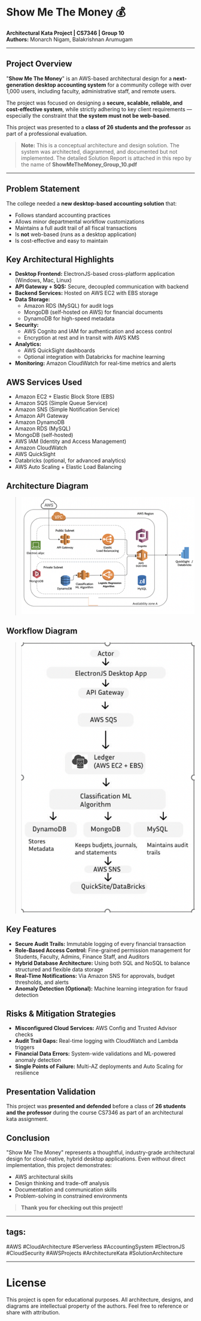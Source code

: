 # Show Me The Money 💰

**Architectural Kata Project | CS7346 | Group 10**  
**Authors:** Monarch Nigam, Balakrishnan Arumugam

---

## Project Overview

"**Show Me The Money**" is an AWS-based architectural design for a **next-generation desktop accounting system** for a community college with over 1,000 users, including faculty, administrative staff, and remote users.

The project was focused on designing a **secure, scalable, reliable, and cost-effective system**, while strictly adhering to key client requirements — especially the constraint that **the system must not be web-based**.

This project was presented to a **class of 26 students and the professor** as part of a professional evaluation.

> **Note:** This is a conceptual architecture and design solution. The system was architected, diagrammed, and documented but not implemented. The detailed Solution Report is attached in this repo by the name of **ShowMeTheMoney_Group_10.pdf** 

---

## Problem Statement

The college needed a **new desktop-based accounting solution** that:

- Follows standard accounting practices
- Allows minor departmental workflow customizations
- Maintains a full audit trail of all fiscal transactions
- Is **not** web-based (runs as a desktop application)
- Is cost-effective and easy to maintain


## Key Architectural Highlights

- **Desktop Frontend:** ElectronJS-based cross-platform application (Windows, Mac, Linux)
- **API Gateway + SQS:** Secure, decoupled communication with backend
- **Backend Services:** Hosted on AWS EC2 with EBS storage
- **Data Storage:**
  - Amazon RDS (MySQL) for audit logs
  - MongoDB (self-hosted on AWS) for financial documents
  - DynamoDB for high-speed metadata
- **Security:**
  - AWS Cognito and IAM for authentication and access control
  - Encryption at rest and in transit with AWS KMS
- **Analytics:**
  - AWS QuickSight dashboards
  - Optional integration with Databricks for machine learning
- **Monitoring:** Amazon CloudWatch for real-time metrics and alerts


## AWS Services Used

- Amazon EC2 + Elastic Block Store (EBS)
- Amazon SQS (Simple Queue Service)
- Amazon SNS (Simple Notification Service)
- Amazon API Gateway
- Amazon DynamoDB
- Amazon RDS (MySQL)
- MongoDB (self-hosted)
- AWS IAM (Identity and Access Management)
- Amazon CloudWatch
- AWS QuickSight
- Databricks (optional, for advanced analytics)
- AWS Auto Scaling + Elastic Load Balancing


## Architecture Diagram

> ![Architecture Diagram](./AWS_Arch_Diag.png)

## Workflow Diagram

> ![Architecture Diagram](./Workflow_Diag.png)


## Key Features

- **Secure Audit Trails:** Immutable logging of every financial transaction
- **Role-Based Access Control:** Fine-grained permission management for Students, Faculty, Admins, Finance Staff, and Auditors
- **Hybrid Database Architecture:** Using both SQL and NoSQL to balance structured and flexible data storage
- **Real-Time Notifications:** Via Amazon SNS for approvals, budget thresholds, and alerts
- **Anomaly Detection (Optional):** Machine learning integration for fraud detection


## Risks & Mitigation Strategies

- **Misconfigured Cloud Services:** AWS Config and Trusted Advisor checks
- **Audit Trail Gaps:** Real-time logging with CloudWatch and Lambda triggers
- **Financial Data Errors:** System-wide validations and ML-powered anomaly detection
- **Single Points of Failure:** Multi-AZ deployments and Auto Scaling for resilience


## Presentation Validation

This project was **presented and defended** before a class of **26 students and the professor** during the course CS7346 as part of an architectural kata assignment.


## Conclusion

"Show Me The Money" represents a thoughtful, industry-grade architectural design for cloud-native, hybrid desktop applications. Even without direct implementation, this project demonstrates:

- AWS architectural skills
- Design thinking and trade-off analysis
- Documentation and communication skills
- Problem-solving in constrained environments

> **Thank you for checking out this project!**

---

## tags: 
#AWS #CloudArchitecture #Serverless #AccountingSystem #ElectronJS #CloudSecurity #AWSProjects #ArchitectureKata #SolutionArchitecture

---

# License

This project is open for educational purposes. All architecture, designs, and diagrams are intellectual property of the authors. Feel free to reference or share with attribution.
